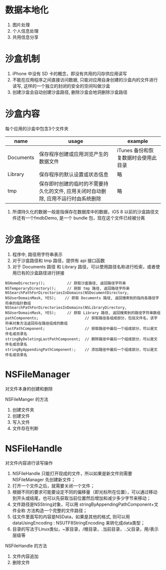 # 数据本地化

1. 图片处理
2. 个人信息处理
3. 共用信息分享

# 沙盒机制

1. iPhone 中没有 SD 卡的概念，即没有共用的闪存供应用读写
2. 不能在应用程序之间直接访问数据, 只能对应用自身创建的沙盒内的文件进行读写, 这样的一个独立的封闭的安全的空间叫做沙盒
3. 创建沙盒会自动创建沙盒路径, 删除沙盒会地洞删除沙盒路径

# 沙盒内容

每个应用的沙盒中包含3个文件夹

| name      | usage                                                                | example |
| --------- | -------------------------------------------------------------------- | ------- |
| Documents | 保存程序创建或应用浏览产生的数据文件                                       | iTunes 备份和恢复数据时会使用此目录 |
| Library   | 保存程序的默认设置或状态信息                                              | 略 |
| tmp       | 保存即时创建的临时的不需要持久化的文件, 应用关闭时自动删除, 应用不运行时由系统删除 | 略 |

1. 所谓持久化的数据一般是指保存在数据库中的数据，iOS 8 以前的沙盒路径文件还有一个fmdbDemo, 是一个 bundle 包，现在这个文件已经被分离

# 沙盒路径

1. 程序中, 路径用字符串表示
2. 对于沙盒路径和 tmp 路径，提供有 api 接口函数
3. 对于 Documents 路径 和 Library 路径，可以使用路径名称进行检索，或者使用已有的沙盒路径进行拼接

```
NSHomeDirectory();			// 获取沙盒路径, 返回路径字符串
NSTemporaryDirectory();		// 获取 tmp 路径, 返回路径字符串
NSSearchPathForDirectoriesInDomains(NSDocumentDirectory, NSUserDomainMask, YES);	// 获取 Documents 路径, 返回搜索到的指向各路径字符串的指针数组
NSSearchPathForDirectoriesInDomains(NSLibraryDirectory, NSUserDomainMask, YES);		// 获取 Library 路径, 返回搜索到的路径字符串数组
pathComponents;						// 获取路径各组成部分，包括文件名，该字符串对象方法返回存在路径组成的数组
lastPathComponent;					// 获取路径中最后一个组成部分，可以是文件名或目录名
stringByDeletingLastPathComponent;	// 删除路径中最后一个组成部分，可以是文件名或目录名
stringByAppendingPathComponent:;	// 添加路径中最后一个组成部分，可以是文件名或目录名
```

# NSFileManager

对文件本身的创建和删除

NSFileManger 的方法

1. 创建文件夹
2. 创建文件
3. 写入文件
4. 文件存在判断

# NSFileHandle

对文件内容进行读写操作

1. NSFileHandle 只能打开现成的文件，所以如果是新文件则需要 NSFileManager 先创建新文件；
2. 打开一个文件之后，就需要关闭一个文件；
3. 根据不同的要求可能要设定不同的偏移量（即光标所在位置），可以通过移动到开头或结尾，也可以先获取当前位置然后增加和减少多少字节来移动；
4. 文件路径是NSString对象，可以用 stringByAppendingPathComponent+文件全称 方法构造一个完整的文件路径；
5. 往文件里面写的内容是NSData，如果是其他的格式, 则可以用 dataUsingEncoding : NSUTF8StringEncoding 来转化成data类型；
6. 目录的写法于Linux类似，~家目录，/根目录，.当前目录，..父目录，用/表示层级等

NSFileHandle 的方法

1. 文件内容追加
2. 删除文件
